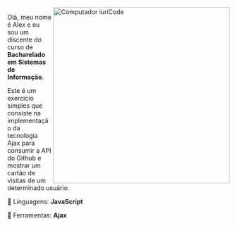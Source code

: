 <img src="https://raw.githubusercontent.com/MicaelliMedeiros/micaellimedeiros/master/image/computer-illustration.png" min-width="400px" max-width="400px" width="400px" align="right" alt="Computador iuriCode">

<p align="left"> 
  Olá, meu nome é Alex e eu sou um discente do curso de  <strong>Bacharelado em Sistemas de Informação</strong>.<br>
  
  Este é um exercicio simples que consiste na implementação da tecnologia Ajax para consumir a API do Github e mostrar um cartão de visitas de um determinado usuário.
</p>

<p align="left">
  🦄 Linguagens: <strong>JavaScript</strong>
</p>

<p align="left">
  💼 Ferramentas: <strong>Ajax</strong>
</p>

